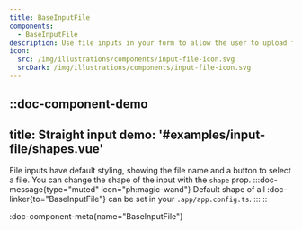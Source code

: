 ```yaml
---
title: BaseInputFile
components: 
  - BaseInputFile
description: Use file inputs in your form to allow the user to upload files from their computer. Many customization options are available.
icon: 
  src: /img/illustrations/components/input-file-icon.svg
  srcDark: /img/illustrations/components/input-file-icon.svg
---
```



::doc-component-demo
---
title: Straight input
demo: '#examples/input-file/shapes.vue'
---
File inputs have default styling, showing the file name and a button to select a file. You can change the shape of the input with the `shape` prop.
:::doc-message{type="muted" icon="ph:magic-wand"}
Default shape of all :doc-linker{to="BaseInputFile"} can be set in your `.app/app.config.ts`.
:::
::



:doc-component-meta{name="BaseInputFile"}